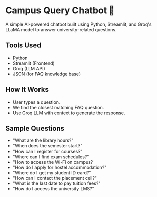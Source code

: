 # Campus Query Chatbot 🤖

A simple AI-powered chatbot built using Python, Streamlit, and Groq's LLaMA model to answer university-related questions.

## Tools Used
- Python
- Streamlit (Frontend)
- Groq (LLM API)
- JSON (for FAQ knowledge base)

## How It Works
- User types a question.
- We find the closest matching FAQ question.
- Use Groq LLM with context to generate the response.

## Sample Questions

- "What are the library hours?"
- "When does the semester start?"
- "How can I register for courses?"
- "Where can I find exam schedules?"
- "How to access the Wi-Fi on campus?
- "How do I apply for hostel accommodation?"
- "Where do I get my student ID card?"
- "How can I contact the placement cell?"
- "What is the last date to pay tuition fees?"
- "How do I access the university LMS?"